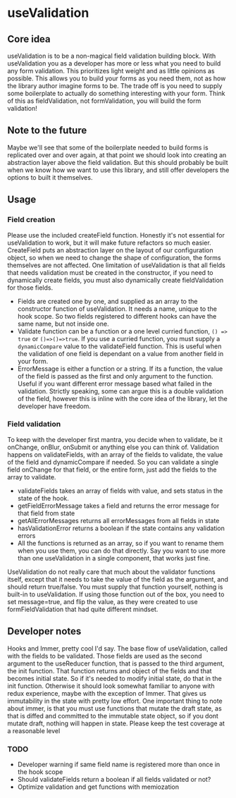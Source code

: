 # useValidation

## Core idea

useValidation is to be a non-magical field validation building block. With useValidation you as a developer has more or less what you need to build any form validation. This prioritizes light weight and as little opinions as possible. This allows you to build your forms as you need them, not as how the library author imagine forms to be. The trade off is you need to supply some boilerplate to actually do something interesting with your form. Think of this as fieldValidation, not formValidation, you will build the form validation!

## Note to the future

Maybe we'll see that some of the boilerplate needed to build forms is replicated over and over again, at that point we should look into creating an abstraction layer above the field validation. But this should probably be built when we know how we want to use this library, and still offer developers the options to built it themselves.

## Usage

### Field creation

Please use the included createField function. Honestly it's not essential for useValidation to work, but it will make future refactors so much easier. CreateField puts an abstraction layer on the layout of our configuration object, so when we need to change the shape of configuration, the forms themselves are not affected. One limitation of useValidation is that all fields that needs validation must be created in the constructor, if you need to dynamically create fields, you must also dynamically create fieldValidation for those fields.

-   Fields are created one by one, and supplied as an array to the constructor function of useValidation. It needs a name, unique to the hook scope. So two fields registered to different hooks can have the same name, but not inside one.
-   Validate function can be a function or a one level curried function, `() => true` or `()=>()=>true`. If you use a curried function, you must supply a `dynamicCompare` value to the validateField function. This is useful when the validation of one field is dependant on a value from another field in your form.
-   ErrorMessage is either a function or a string. If its a function, the value of the field is passed as the first and only argument to the function. Useful if you want different error message based what failed in the validation. Strictly speaking, some can argue this is a double validation of the field, however this is inline with the core idea of the library, let the developer have freedom.

### Field validation

To keep with the developer first mantra, you decide when to validate, be it onChange, onBlur, onSubmit or anything else you can think of. Validation happens on validateFields, with an array of the fields to validate, the value of the field and dynamicCompare if needed. So you can validate a single field onChange for that field, or the entire form, just add the fields to the array to validate.

-   validateFields takes an array of fields with value, and sets status in the state of the hook.
-  getFieldErrorMessage takes a field and returns the error message for that field from state
-  getAllErrorMessages returns all errorMessages from all fields in state
-  hasValidationError returns a boolean if the state contains any validation errors
-  All the functions is returned as an array, so if you want to rename them when you use them, you can do that directly. Say you want to use more than one useValidation in a single component, that works just fine.

UseValidation do not really care that much about the validator functions itself, except that it needs to take the value of the field as the argument, and should return true/false. You must supply that function yourself, nothing is built-in to useValidation. If using those function out of the box, you need to set message=true, and flip the value, as they were created to use formFieldValidation that had quite different mindset.

## Developer notes

Hooks and Immer, pretty cool I'd say. The base flow of useValidation, called with the fields to be validated. Those fields are used as the second argument to the useReducer function, that is passed to the third argument, the init function. That function returns and object of the fields and that becomes initial state. So if it's needed to modify initial state, do that in the init function. Otherwise it should look somewhat familiar to anyone with redux experience, maybe with the exception of Immer. That gives us immutability in the state with pretty low effort. One important thing to note about immer, is that you must use functions that mutate the draft state, as that is diffed and committed to the immutable state object, so if you dont mutate draft, nothing will happen in state.
Please keep the test coverage at a reasonable level

### TODO

-  Developer warning if same field name is registered more than once in the hook scope
-  Should validateFields return a boolean if all fields validated or not?
-  Optimize validation and get functions with memiozation